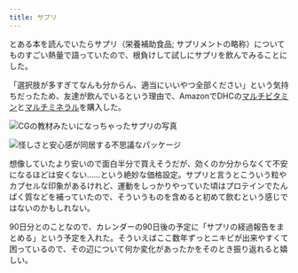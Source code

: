 ```yaml
---
title: サプリ
---
```

とある本を読んでいたらサプリ（栄養補助食品; サプリメントの略称）についてものすごい熱量で語っていたので、根負けして試しにサプリを飲んでみることにした。

「選択肢が多すぎてなんも分からん、適当にいいやつ全部ください」という気持ちだったため、友達が飲んでいるという理由で、AmazonでDHCの[マルチビタミン](https://www.amazon.co.jp/dp/B00GX1E3R6?th=1)と[マルチミネラル](https://www.amazon.co.jp/dp/B01MSSWA5K)を購入した。

![](https://lh5.googleusercontent.com/zy58KgkxhlWG1hWoOn-kw0V0Vf2ADp5vbvYIfCIAfG80LGETwHidL-TbVvmVwtrHZHxmBgmyVV4Kb3DVKdzACc79V7tjKY0yTDziZ-nTrGVz_Sn3olO1E4m1b8Ku3K1rNDRS3ERRPVWwRd4ZE2whS00k2Yh5bAFaHDVTBUGQHk6yYMxeNPbOFfIcUxnw "CGの教材みたいになっちゃったサプリの写真")

![](https://lh4.googleusercontent.com/e9VatBlauRdbwoWi-WhUU9PnAqJXZOobrW08qbl9qp1qBqM85pxbwhCnDB5ComP4faljlLZK0nDrl-HpSJAiptzA2Yq7sI_ZDoS5Tw_uJTdWubbTRpDamsCKTw8QU30F5dXeq2kVH3tnm9HQg06z0Bzi6X1kY_pXosOdTk3bRRlph1ZhAGtwyay81loX "怪しさと安心感が同居する不思議なパッケージ")

想像していたより安いので面白半分で買えそうだが、効くのか分からなくて不安になるほどは安くない……という絶妙な価格設定。サプリと言うとこういう粒やカプセルな印象があるけれど、運動をしっかりやっていた頃はプロテインでたんぱく質などを補っていたので、そういうものを含めると初めて飲むという感じではないのかもしれない。

90日分とのことなので、カレンダーの90日後の予定に「サプリの経過報告をまとめる」という予定を入れた。そういえばここ数年ずっとニキビが出来やすくて困っているので、その辺について何か変化があったかをそのとき振り返れると嬉しい。
